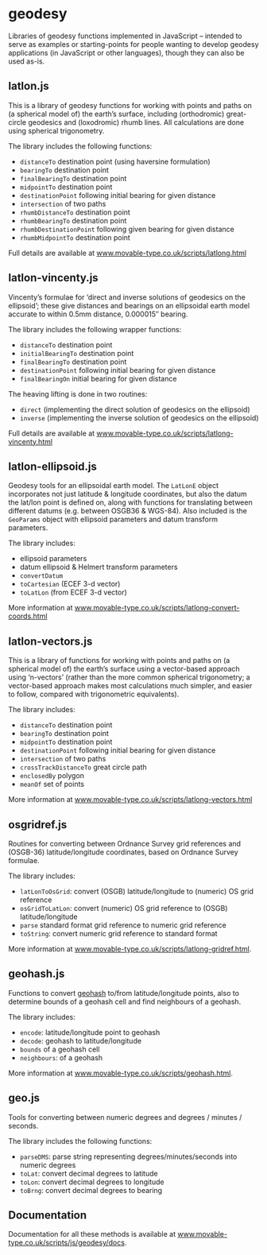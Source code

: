 geodesy
=======

Libraries of geodesy functions implemented in JavaScript – intended to serve as examples or
starting-points for people wanting to develop geodesy applications (in JavaScript or other languages),
though they can also be used as-is.

latlon.js
---------

This is a library of geodesy functions for working with points and paths on (a spherical model of)
the earth’s surface, including (orthodromic) great-circle geodesics and (loxodromic) rhumb lines.
All calculations are done using spherical trigonometry.

The library includes the following functions:

- `distanceTo` destination point (using haversine formulation)
- `bearingTo` destination point
- `finalBearingTo` destination point
- `midpointTo` destination point
- `destinationPoint` following initial bearing for given distance
- `intersection` of two paths
- `rhumbDistanceTo` destination point
- `rhumbBearingTo` destination point
- `rhumbDestinationPoint` following given bearing for given distance
- `rhumbMidpointTo` destination point

Full details are available at www.movable-type.co.uk/scripts/latlong.html

latlon-vincenty.js
------------------

Vincenty’s formulae for ‘direct and inverse solutions of geodesics on the ellipsoid’;
these give distances and bearings on an ellipsoidal earth model accurate to within 0.5mm distance,
0.000015″ bearing.

The library includes the following wrapper functions:

- `distanceTo` destination point
- `initialBearingTo` destination point
- `finalBearingTo` destination point
- `destinationPoint` following initial bearing for given distance
- `finalBearingOn` initial bearing for given distance

The heaving lifting is done in two routines:

- `direct` (implementing the direct solution of geodesics on the ellipsoid)
- `inverse` (implementing the inverse solution of geodesics on the ellipsoid)

Full details are available at www.movable-type.co.uk/scripts/latlong-vincenty.html

latlon-ellipsoid.js
-------------------

Geodesy tools for an ellipsoidal earth model. The `LatLonE` object incorporates not just latitude &
longitude coordinates, but also the datum the lat/lon point is defined on, along with functions for
translating between different datums (e.g. between OSGB36 & WGS-84). Also included is the
`GeoParams` object with ellipsoid parameters and datum transform parameters.

The library includes:

- ellipsoid parameters
- datum ellipsoid & Helmert transform parameters
- `convertDatum`
- `toCartesian` (ECEF 3-d vector)
- `toLatLon` (from ECEF 3-d vector)

More information at www.movable-type.co.uk/scripts/latlong-convert-coords.html

latlon-vectors.js
-----------------

This is a library of functions for working with points and paths on (a spherical model of) the
earth’s surface using a vector-based approach using ‘n-vectors’ (rather than the more common
spherical trigonometry; a vector-based approach makes most calculations much simpler, and easier to
follow, compared with trigonometric equivalents).

The library includes:

- `distanceTo` destination point
- `bearingTo` destination point
- `midpointTo` destination point
- `destinationPoint` following initial bearing for given distance
- `intersection` of two paths
- `crossTrackDistanceTo` great circle path
- `enclosedBy` polygon
- `meanOf` set of points

More information at www.movable-type.co.uk/scripts/latlong-vectors.html

osgridref.js
------------

Routines for converting between Ordnance Survey grid references and (OSGB-36) latitude/longitude
coordinates, based on Ordnance Survey formulae.

The library includes:

- `latLonToOsGrid`: convert (OSGB) latitude/longitude to (numeric) OS grid reference
- `osGridToLatLon`: convert (numeric) OS grid reference to (OSGB) latitude/longitude
- `parse` standard format grid reference to numeric grid reference
- `toString`: convert numeric grid reference to standard format

More information at www.movable-type.co.uk/scripts/latlong-gridref.html.

geohash.js
------------

Functions to convert [geohash](http://en.wikipedia.org/wiki/Geohash) to/from latitude/longitude
points, also to determine bounds of a geohash cell and find neighbours of a geohash.

The library includes:

- `encode`: latitude/longitude point to geohash
- `decode`: geohash to latitude/longitude
- `bounds` of a geohash cell
- `neighbours`: of a geohash

More information at www.movable-type.co.uk/scripts/geohash.html.

geo.js
------

Tools for converting between numeric degrees and degrees / minutes / seconds.

The library includes the following functions:

- `parseDMS`: parse string representing degrees/minutes/seconds into numeric degrees
- `toLat`: convert decimal degrees to latitude
- `toLon`: convert decimal degrees to longitude
- `toBrng`: convert decimal degrees to bearing

Documentation
-------------

Documentation for all these methods is available at www.movable-type.co.uk/scripts/js/geodesy/docs.
